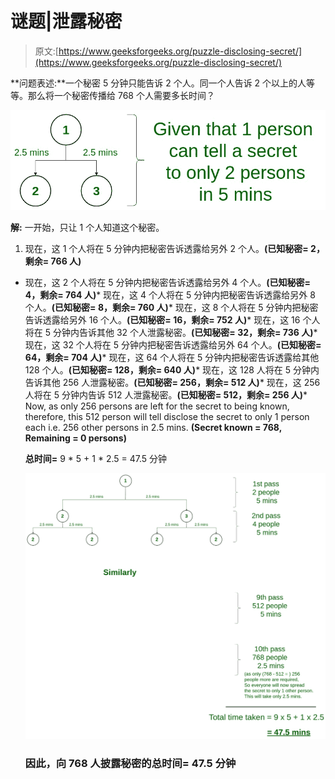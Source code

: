 # 谜题|泄露秘密

> 原文:[https://www.geeksforgeeks.org/puzzle-disclosing-secret/](https://www.geeksforgeeks.org/puzzle-disclosing-secret/)

**问题表述:**一个秘密 5 分钟只能告诉 2 个人。同一个人告诉 2 个以上的人等等。那么将一个秘密传播给 768 个人需要多长时间？

[![](img/08505c5b27202423fb13953ad54108f7.png)](https://media.geeksforgeeks.org/wp-content/uploads/20190614135452/Disclosing-Secret-Puzzle-given-condition.jpg)

**解:**
一开始，只让 1 个人知道这个秘密。

1.  现在，这 1 个人将在 5 分钟内把秘密告诉透露给另外 2 个人。**(已知秘密= 2，剩余= 766 人)**

*   现在，这 2 个人将在 5 分钟内把秘密告诉透露给另外 4 个人。**(已知秘密= 4，剩余= 764 人)***   现在，这 4 个人将在 5 分钟内把秘密告诉透露给另外 8 个人。**(已知秘密= 8，剩余= 760 人)***   现在，这 8 个人将在 5 分钟内把秘密告诉透露给另外 16 个人。**(已知秘密= 16，剩余= 752 人)***   现在，这 16 个人将在 5 分钟内告诉其他 32 个人泄露秘密。**(已知秘密= 32，剩余= 736 人)***   现在，这 32 个人将在 5 分钟内把秘密告诉透露给另外 64 个人。**(已知秘密= 64，剩余= 704 人)***   现在，这 64 个人将在 5 分钟内把秘密告诉透露给其他 128 个人。**(已知秘密= 128，剩余= 640 人)***   现在，这 128 人将在 5 分钟内告诉其他 256 人泄露秘密。**(已知秘密= 256，剩余= 512 人)***   现在，这 256 人将在 5 分钟内告诉 512 人泄露秘密。**(已知秘密= 512，剩余= 256 人)***   Now, as only 256 persons are left for the secret to being known, therefore, this 512 person will tell disclose the secret to only 1 person each i.e. 256 other persons in 2.5 mins. **(Secret known = 768, Remaining = 0 persons)**

    **总时间=** 9 * 5 + 1 * 2.5 = 47.5 分钟

    [![](img/2831602a587829830e590b66e48b2a14.png)](https://media.geeksforgeeks.org/wp-content/uploads/20190614135451/Disclosing-Secret-Puzzle-solution.jpg)

    ### 因此，向 768 人披露秘密的总时间= 47.5 分钟